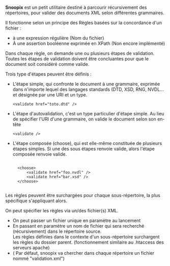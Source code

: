 **Snoopix** est un petit utilitaire destiné à parcourir récursivement des répertoires, pour valider des documents XML selon différentes grammaires. 
 
Il fonctionne selon un principe des Règles basées sur la concordance d'un fichier : 

 - à une expression régulière (Nom du fichier)
 - À une assertion
   booléenne exprimée en XPath (Non encore implémenté)

 
Dans chaque règle, on demande une ou plusieurs étapes de validation. 
Toutes les étapes de validation doivent être concluantes pour que le document soit considéré comme valide. 
 
Trois type d'étapes peuvent être définis : 

- L'étape simple, qui confronte le document à une grammaire, exprimée dans n'importe lequel des langages standards (DTD, XSD, RNG, NVDL... et désignée par une URI et un type. 
  <pre><code>&lt;validate href="toto.dtd" /&gt;</code></pre>

 
 
- L'étape d'autovalidation, c'est un type particulier d'étape simple. Au lieu de spécifier l'URI d'une grammaire, on valide le document selon son en-tête 
    <pre><code>&lt;validate /&gt;</code></pre>

 
 
- L'étape composée (choose), qui est elle-même constituée de plusieurs étapes simples. 
Si une des sous étapes renvoie valide, alors l'étape composée renvoie valide. 
	<pre><code>
    &lt;choose&gt; 
        &lt;validate href="foo.nvdl" /&gt;  
        &lt;validate href="bar.xsd" /&gt;  
    &lt;/choose&gt;
	</code></pre>

 
 
Les règles peuvent être surchargées pour chaque sous-répertoire, la plus spécifique s'appliquant alors. 
 
 
On peut spécifier les règles via un/des fichier(s) XML. 

- On peut passer un fichier unique en paramètre au lancement 
- En passant en paramètre un nom de fichier qui sera recherché (récursivement) dans le répertoire source.  
  Les règles définies dans le contexte d'un sous-répertoire surchargent les règles du dossier parent. (fonctionnement similaire au .htaccess des serveurs apache) 
- ( Par défaut, snoopix va chercher dans chaque répertoire un fichier nommé "validation.xml") 